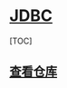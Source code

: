<link rel="stylesheet" href="https://zhmhbest.gitee.io/hellomathematics/style/index.css">
<script src="https://zhmhbest.gitee.io/hellomathematics/style/index.js"></script>

# [JDBC](../index.html)

[TOC]

## <a href="javascript:gotoRepository('src')">查看仓库</a>
<script src="https://zhmhbest.github.io/HelloECMAScript/gotoRepository.js"></script>
